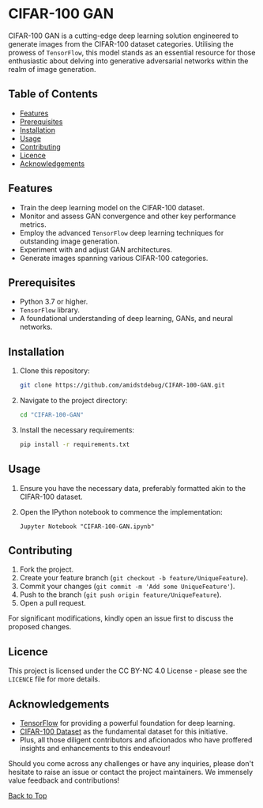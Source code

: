 

# CIFAR-100 GAN

CIFAR-100 GAN is a cutting-edge deep learning solution engineered to generate images from the CIFAR-100 dataset categories. Utilising the prowess of `TensorFlow`, this model stands as an essential resource for those enthusiastic about delving into generative adversarial networks within the realm of image generation.

## Table of Contents

- [Features](#features)
- [Prerequisites](#prerequisites)
- [Installation](#installation)
- [Usage](#usage)
- [Contributing](#contributing)
- [Licence](#licence)
- [Acknowledgements](#acknowledgements)

## Features

- Train the deep learning model on the CIFAR-100 dataset.
- Monitor and assess GAN convergence and other key performance metrics.
- Employ the advanced `TensorFlow` deep learning techniques for outstanding image generation.
- Experiment with and adjust GAN architectures.
- Generate images spanning various CIFAR-100 categories.

## Prerequisites

- Python 3.7 or higher.
- `TensorFlow` library.
- A foundational understanding of deep learning, GANs, and neural networks.

## Installation

1. Clone this repository:
   ```bash
   git clone https://github.com/amidstdebug/CIFAR-100-GAN.git
   ```
2. Navigate to the project directory:
   ```bash
   cd "CIFAR-100-GAN"
   ```

3. Install the necessary requirements:
   ```bash
   pip install -r requirements.txt
   ```

## Usage

1. Ensure you have the necessary data, preferably formatted akin to the CIFAR-100 dataset.

2. Open the IPython notebook to commence the implementation:
   ```
   Jupyter Notebook "CIFAR-100-GAN.ipynb"
   ```

## Contributing

1. Fork the project.
2. Create your feature branch (`git checkout -b feature/UniqueFeature`).
3. Commit your changes (`git commit -m 'Add some UniqueFeature'`).
4. Push to the branch (`git push origin feature/UniqueFeature`).
5. Open a pull request.

For significant modifications, kindly open an issue first to discuss the proposed changes.

## Licence

This project is licensed under the CC BY-NC 4.0 License - please see the `LICENCE` file for more details.

## Acknowledgements

- [TensorFlow](https://www.tensorflow.org/) for providing a powerful foundation for deep learning.
- [CIFAR-100 Dataset](https://www.cs.toronto.edu/~kriz/cifar.html) as the fundamental dataset for this initiative.
- Plus, all those diligent contributors and aficionados who have proffered insights and enhancements to this endeavour!

Should you come across any challenges or have any inquiries, please don't hesitate to raise an issue or contact the project maintainers. We immensely value feedback and contributions!

[Back to Top](#cifar-100-gan)

